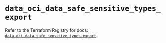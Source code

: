 # `data_oci_data_safe_sensitive_types_export`

Refer to the Terraform Registry for docs: [`data_oci_data_safe_sensitive_types_export`](https://registry.terraform.io/providers/oracle/oci/7.19.0/docs/data-sources/data_safe_sensitive_types_export).
